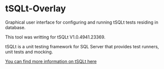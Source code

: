 tSQLt-Overlay
=============

Graphical user interface for configuring and running tSQLt tests residing in database.

This tool was writting for tSQLt V1.0.4941.23369.

tSQLt is a unit testing framework for SQL Server that provides test runners, unit tests and mocking.

[You can find more information on tSQLt here](http://tsqlt.org/)